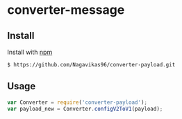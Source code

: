 # converter-message


## Install

Install with [npm](https://www.npmjs.com/)

```sh
$ https://github.com/Nagavikas96/converter-payload.git
```

## Usage

```js
var Converter = require('converter-payload');
var payload_new = Converter.configV2ToV1(payload);
```
